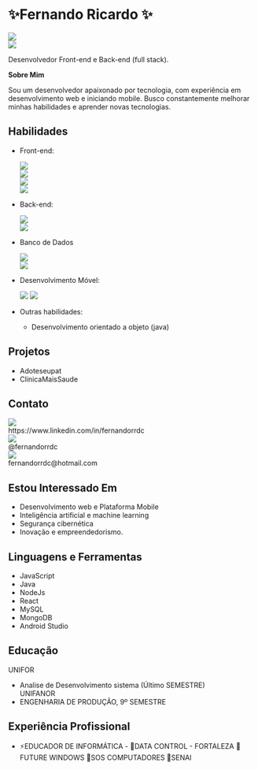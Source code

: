 
<H1>✨Fernando Ricardo ✨</H1>
<div>
	<img src=https://github-readme-stats-git-masterrstaa-rickstaa.vercel.app/api?username=fernandorrdc&theme=radical><br>
 	<img src=https://github-profile-summary-cards.vercel.app/api/cards/profile-details?username=fernandorrdc&theme=radical>
	
</div>	


Desenvolvedor Front-end e Back-end (full stack).

<b>Sobre Mim</b>

Sou um desenvolvedor apaixonado por tecnologia, com experiência em desenvolvimento web e iniciando mobile. Busco constantemente melhorar minhas habilidades e aprender novas tecnologias.

<H2>Habilidades</H2>

- Front-end:
	
 	 <div>
		<img src=https://img.shields.io/badge/React-20232A?style=for-the-badge&logo=react&logoColor=61DAFB><br>
		<img src=https://img.shields.io/badge/HTML5-E34F26 ?style=for-the-badge&logo=html5&logoColor=white><br>
	 	<img src=https://img.shields.io/badge/CSS3-1572B6?style=for-the-badge&logo=css3&logoColor=white><br>
		<img src=https://img.shields.io/badge/JavaScript-323330?style=for-the-badge&logo=javascript&logoColor=F7DF1E>
	 </div>
	
- Back-end:
  	<div>
		<img src=https://img.shields.io/badge/PHP-777BB4?style=for-the-badge&logo=php&logoColor=white><br>
		<img src=https://img.shields.io/badge/Node.js-43853D?style=for-the-badge&logo=node.js&logoColor=white><br>
	</div>
	
 - Banco de Dados
	<div>
		<img src=https://img.shields.io/badge/MySQL-005C84?style=for-the-badge&logo=mysql&logoColor=white ><br>
		<img src=https://img.shields.io/badge/MongoDB-4EA94B?style=for-the-badge&logo=mongodb&logoColor=white ><br>
	</div>
	
- Desenvolvimento Móvel:
  	<div>
		<img src=https://img.shields.io/badge/Java-ED8B00?style=for-the-badge&logo=openjdk&logoColor=white>
		<img src=https://img.shields.io/badge/Android_Studio-3DDC84?style=for-the-badge&logo=android-studio&logoColor=white ><br>
	</div>
  	 
- Outras habilidades:
	- Desenvolvimento orientado a objeto (java)
  

<H2>Projetos</H2>

- Adoteseupat
- ClinicaMaisSaude


<H2>Contato </H2>
<div>
	<img src=https://img.shields.io/badge/LinkedIn-0077B5?style=for-the-badge&logo=linkedin&logoColor=white>
		<br>https://www.linkedin.com/in/fernandorrdc
</div>
<div>
	<img src=https://img.shields.io/badge/Instagram-E4405F?style=for-the-badge&logo=instagram&logoColor=white>
		<br> @fernandorrdc
</div>
<div>
	<img src=https://img.shields.io/badge/Microsoft_Outlook-0078D4?style=for-the-badge&logo=microsoft-outlook&logoColor=white>
		<br>fernandorrdc@hotmail.com
</div>

<H2>Estou Interessado Em </H2>

- Desenvolvimento web e Plataforma Mobile
- Inteligência artificial e machine learning
- Segurança cibernética
- Inovação e empreendedorismo.

<H2>Linguagens e Ferramentas</H2>

- JavaScript
- Java
- NodeJs
- React
- MySQL
- MongoDB
- Android Studio

<H2>Educação</H2>

  UNIFOR
- Analise de Desenvolvimento sistema (Último SEMESTRE) <br>
  UNIFANOR<br>
- ENGENHARIA DE PRODUÇÃO, 9º SEMESTRE 
 

<H2>Experiência Profissional</H2>

- ⚡EDUCADOR DE INFORMÁTICA - 
	  👯DATA CONTROL - FORTALEZA
	  👯FUTURE WINDOWS
	  👯SOS COMPUTADORES 
	  👯SENAI




